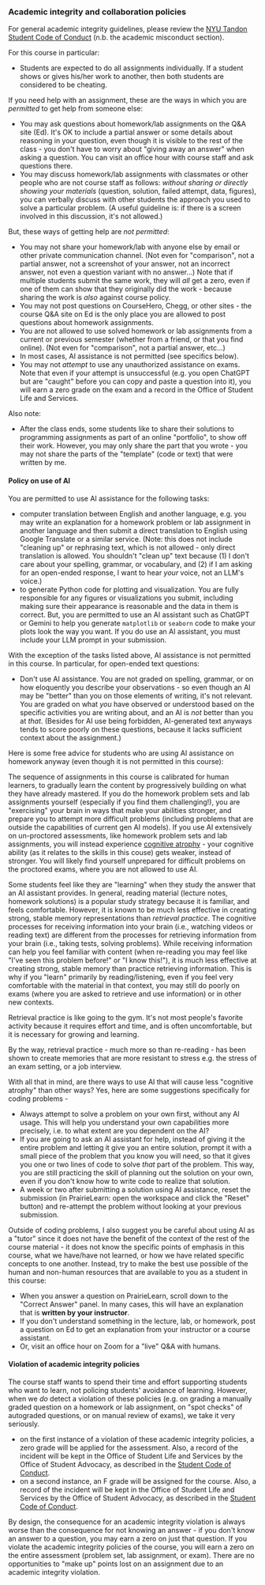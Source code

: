 
### Academic integrity and collaboration policies

For general academic integrity guidelines, please review the [NYU Tandon Student Code of Conduct](https://engineering.nyu.edu/life-tandon/student-life/student-advocacy/student-code-conduct) (n.b. the academic misconduct section). 

For this course in particular:

* Students are expected to do all assignments individually. If a student shows or gives his/her work to another, then both students are considered to be cheating.

If you need help with an assignment, these are the ways in which you are *permitted* to get help from someone else:

* You may ask questions about homework/lab assignments on the Q&A site (Ed). It's OK to include a partial answer or some details about reasoning in your question, even though it is visible to the rest of the class - you don't have to worry about "giving away an answer" when asking a question. You can visit an office hour with course staff and ask questions there.
* You may discuss homework/lab assignments with classmates or other people who are not course staff as follows: *without sharing or directly showing your materials* (question, solution, failed attempt, data, figures), you can verbally discuss with other students the approach you used to solve a particular problem. (A useful guideline is: if there is a screen involved in this discussion, it's not allowed.)

But, these ways of getting help are *not permitted*:

* You may not share your homework/lab with anyone else by email or other private communication channel. (Not even for "comparison", not a partial answer, not a screenshot of your answer, not an incorrect answer, not even a question variant with no answer...) Note that if multiple students submit the same work, they will *all* get a zero, even if one of them can show that they originally did the work - because sharing the work is *also* against course policy.
* You may not post questions on CourseHero, Chegg, or other sites - the course Q&A site on Ed is the only place you are allowed to post questions about homework assignments. 
* You are not allowed to use solved homework or lab assignments from a current or previous semester (whether from a friend, or that you find online).  (Not even for "comparison", not a partial answer, etc...)
* In most cases, AI assistance is not permitted (see specifics below).
* You may not *attempt* to use any unauthorized assistance on exams. Note that even if your attempt is unsuccessful (e.g. you open ChatGPT but are "caught" before you can copy and paste a question into it), you will earn a zero grade on the exam and a record in the Office of Student Life and Services. 

Also note: 

* After the class ends, some students like to share their solutions to programming assignments as part of an online "portfolio", to show off their work. However, you may only share the part that you wrote - you may not share the parts of the "template" (code or text) that were written by me.

#### Policy on use of AI

You are permitted to use AI assistance for the following tasks:

* computer translation between English and another language, e.g. you may write an explanation for a homework problem or lab assignment in another language and then submit a direct translation to English using Google Translate or a similar service. (Note: this does not include "cleaning up" or rephrasing text, which is not allowed - only direct translation is allowed. You shouldn't "clean up" text because (1) I don't care about your spelling, grammar, or vocabulary, and (2) if I am asking for an open-ended response, I want to hear *your* voice, not an LLM's voice.)
* to generate Python code for plotting and visualization. You are fully responsible for any figures or visualizations you submit, including making sure their appearance is reasonable and the data in them is correct. But, you are permitted to use an AI assistant such as ChatGPT or Gemini to help you generate `matplotlib` or `seaborn` code to make your plots look the way you want. If you do use an AI assistant, you must include your LLM prompt in your submission.

With the exception of the tasks listed above, AI assistance is not permitted in this course. In particular, for open-ended text questions:

* Don't use AI assistance. You are not graded on spelling, grammar, or on how eloquently you describe your observations - so even though an AI may be "better" than you on those elements of writing, it's not relevant. You are graded on what *you* have observed or understood based on the specific activities you are writing about, and an AI is *not* better than you at *that*. (Besides for AI use being forbidden, AI-generated text anyways tends to score poorly on these questions, because it lacks sufficient context about the assignment.)


Here is some free advice for students who are using AI assistance on homework anyway (even though it is not permitted in this course):

The sequence of assignments in this course is calibrated for human learners, to gradually learn the content by progressively building on what they have already mastered. If you do the homework problem sets and lab assignments yourself (especially if you find them challenging!), you are "exercising" your brain in ways that make your abilities stronger, and prepare you to attempt more difficult problems (including problems that are outside the capabilities of current gen AI models). If you use AI extensively on un-proctored assessments, like homework problem sets and lab assignments, you will instead experience [cognitive atrophy](https://spencerauthor.com/cognitive-atrophy/) - your cognitive ability (as it relates to the skills in this couse) gets weaker, instead of stronger. You will likely find yourself unprepared for difficult problems on the proctored exams, where you are not allowed to use AI. 

Some students feel like they are "learning" when they study the answer that an AI assistant provides. In general, reading material (lecture notes, homework solutions) is a popular study strategy because it is familiar, and feels comfortable. However, it is known to be much less effective in creating strong, stable memory representations than *retrieval practice*.  The cognitive processes for receiving information into your brain (i.e., watching videos or reading text) are different from the processes for retrieving information from your brain (i.e., taking tests, solving problems). While receiving information can help you feel familiar with content (when re-reading you may feel like "I've seen this problem before!" or "I know this!"), it is much less effective at creating strong, stable memory than practice retrieving information. This is why if you "learn" primarily by reading/listening, even if you feel very comfortable with the material in that context, you may still do poorly on exams (where you are asked to retrieve and use information) or in other new contexts.

Retrieval practice is like going to the gym. It's not most people's favorite activity because it requires effort and time, and is often uncomfortable, but it is necessary for growing and learning.

By the way, retrieval practice - much more so than re-reading - has been shown to create memories that are more resistant to stress e.g. the stress of an exam setting, or a job interview.

With all that in mind, are there ways to use AI that will cause less "cognitive atrophy" than other ways? Yes, here are some suggestions specifically for coding problems - 

* Always attempt to solve a problem on your own first, without any AI usage. This will help you understand your own capabilities more precisely, i.e. to what extent are you dependent on the AI?
* If you are going to ask an AI assistant for help, instead of giving it the entire problem and letting it give you an entire solution, prompt it with a small piece of the problem that you know you will need, so that it gives you one or two lines of code to solve *that* part of the problem. This way, you are still practicing the skill of planning out the solution on your own, even if you don't know how to write code to realize that solution.
* A week or two after submitting a solution using AI assistance, reset the submission (in PrairieLearn: open the workspace and click the "Reset" button) and re-attempt the problem without looking at your previous submission.

Outside of coding problems, I also suggest you be careful about using AI as a "tutor" since it does not have the benefit of the context of the rest of the course material - it does not know the specific points of emphasis in this course, what we have/have not learned, or how we have related specific concepts to one another. Instead, try to make the best use possible of the human and non-human resources that are available to you as a student in this course: 

* When you answer a question on PrairieLearn, scroll down to the "Correct Answer" panel. In many cases, this will have an explanation that is **written by your instructor**.
* If you don't understand something in the lecture, lab, or homework, post a question on Ed to get an explanation from your instructor or a course assistant.
* Or, visit an office hour on Zoom for a "live" Q&A with humans.


#### Violation of academic integrity policies

The course staff wants to spend their time and effort supporting students who want to learn, not policing students' avoidance of learning. However, when we *do* detect a violation of these policies (e.g. on grading a manually graded question on a homework or lab assignment, on "spot checks" of autograded questions, or on manual review of exams), we take it very seriously.

* on the first instance of a violation of these academic integrity policies, a zero grade will be applied for the assessment. Also, a record of the incident will be kept in the Office of Student Life and Services by the Office of Student Advocacy, as described in the [Student Code of Conduct](https://engineering.nyu.edu/life-tandon/student-life/student-advocacy/student-code-conduct).
* on a second instance, an F grade will be assigned for the course. Also, a record of the incident will be kept in the Office of Student Life and Services by the Office of Student Advocacy, as described in the [Student Code of Conduct](https://engineering.nyu.edu/life-tandon/student-life/student-advocacy/student-code-conduct).

By design, the consequence for an academic integrity violation is always worse than the consequence for not knowing an answer - if you don't know an answer to a question, you may earn a zero on just that question. If you violate the academic integrity policies of the course, you will earn a zero on the entire assessment (problem set, lab assignment, or exam). There are no opportunities to "make up" points lost on an assignment due to an academic integrity violation.

